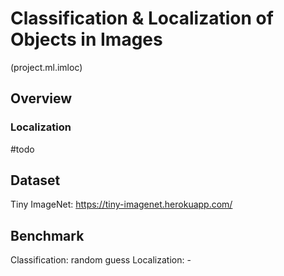 # Classification & Localization of Objects in Images
(project.ml.imloc)

## Overview

### Localization
#todo

## Dataset
Tiny ImageNet: https://tiny-imagenet.herokuapp.com/

## Benchmark
Classification: random guess
Localization: -
  
